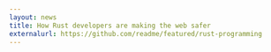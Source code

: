 ```yaml
---
layout: news
title: How Rust developers are making the web safer
externalurl: https://github.com/readme/featured/rust-programming
---
```

